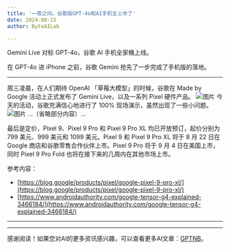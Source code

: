 ```yaml
---
title: '一夜之间，谷歌版GPT-4o和AI手机全上市了'
date: 2024-08-15
author: ByteAILab

---
```


Gemini Live 对标 GPT-4o，谷歌 AI 手机全家桶上线。

在 GPT-4o 进 iPhone 之前，谷歌 Gemini 抢先了一步完成了手机版的落地。

---

周三凌晨，在人们期待 OpenAI 「草莓大模型」的时候，谷歌在 Made by Google 活动上正式发布了 Gemini Live，以及一系列 Pixel 硬件产品。
![图片](https://mmbiz.qpic.cn/sz_mmbiz_png/KmXPKA19gW8DPsj4DeCgiamSf8mahwxbiaAVPXuIutgm7KEcY35fcqJ2VXMVAbQKlI76TrwmiaDByhlYnaxdhEs8Q/640?wx_fmt=png&from=appmsg)
今天的活动，谷歌充满信心地进行了 100% 现场演示，虽然出现了一些小问题。
![图片](https://mmbiz.qpic.cn/sz_mmbiz_gif/KmXPKA19gW8DPsj4DeCgiamSf8mahwxbiad5XobeeBHiasFDJErTYdbZeYS7FeHanVPRcuDl5oVsYgibyR0TuWQRIQ/640?wx_fmt=gif&from=appmsg)
...（省略部分内容）...

最后是定价，Pixel 9、Pixel 9 Pro 和 Pixel 9 Pro XL 均已开放预订，起价分别为 799 美元、999 美元和 1099 美元。Pixel 9 和 Pixel 9 Pro XL 将于 8 月 22 日在 Google 商店和谷歌零售合作伙伴上市。Pixel 9 Pro 将于 9 月 4 日在美国上市，同时 Pixel 9 Pro Fold 也将在接下来的几周内在其他市场上市。

参考内容：
- [https://blog.google/products/pixel/google-pixel-9-pro-xl/](https://blog.google/products/pixel/google-pixel-9-pro-xl/)
- [https://www.androidauthority.com/google-tensor-g4-explained-3466184/](https://www.androidauthority.com/google-tensor-g4-explained-3466184/)

---
---
感谢阅读！如果您对AI的更多资讯感兴趣，可以查看更多AI文章：[GPTNB](https://gptnb.com)。